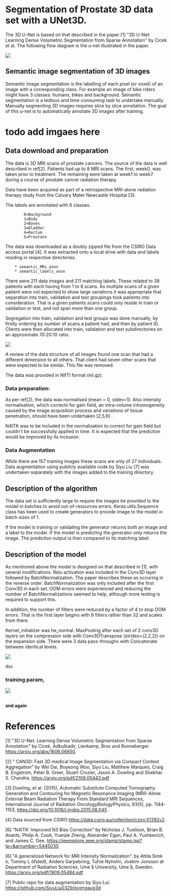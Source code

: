 # Segmentation of Prostate 3D data set with a UNet3D.

The 3D U-Net is based on that described in the paper [1] "3D U-Net: Learning 
Dense Volumetric Segmentation from Sparse Annotation" by Cicek et al.  The 
following flow diagram is the u-net illustrated in the paper.

![](3dunet_Cikek_etal.png)
## Semantic image segmentation of 3D images
Semantic image segmentation is the labelling of each pixel (or voxel) of an 
image with a corresponding class. For example an image of bike riders might 
have 3 classes: humans, bikes and background. Semantic segmentation is a tedious
and time-consuming task to undertake manually. Manually segmenting 3D images
requires slice by slice annotation. The goal of this u-net is to automatically
annotate 3D images after training. 

# todo add imgaes here


## Data download and preparation
The data is 3D MRI scans of prostate cancers. The source of the data is well 
described in ref[2]. Patients had up to 8 MRI scans. The first, week0, was taken 
prior to treatment. The remaining were taken at week1 to week7 during a course 
of prostate cancer radiation therapy.

Data have been acquired as part of a retrospective MRI-alone radiation therapy 
study from the Calvary Mater Newcastle Hospital [3].

The labels are annotated with 6 classes.

            0=Background
            1=Body
            2=Bones
            3=Bladder
            4=Rectum
            5=Prostate

The data was downloaded as a doubly zipped file from the CSIRO Data access 
portal [4].  It was extracted onto a local drive with data and labels residing
in respective directories. 

        * semantic_MRs_anon 
        * semantic_labels_anon 
    
There were 211 data images and 211 matching labels. These related to 38
patients with each having from 1 to 8 scans. As multiple scans of a given 
patient were not expected to show large variations it was appropriate that 
separation into train, validation and test groupings took patients into 
consideration. That is a given patients scans could only reside in train or 
validation or test, and not span more than one group.

Segregation into train, validation and test groups was done manually, by firstly
ordering by number of scans a patient had, and then by patient ID. Clients
were then allocated into train, validation and test subdirectories on an 
approximate 70:20:10 ratio. 


![](train_val_test_allocation.png)

A review of the data structure of all images found one scan that had a different 
dimension to all others. That client had seven other scans that were expected to
be similar. This file was removed. 

The data was provided in NIfTI format (nii.gz).

### Data preparation:
As per ref[2], the data was normalised (mean = 0, stdev=1). Also intensity 
normalisation, which corrects for gain field, an intra-volume 
inhomogeneity caused by the image acquisition process and variations of tissue
penetration, should have been undertaken [2,5,6] . 

N4ITK was to be included in the normalisation to correct for gain field but
couldn't be successfully applied in time. It is expected that the prediction 
would be improved by its inclusion.

### Data Augmentation
While there are 157 training images these scans are only of 27 individuals. Data
augmentation using publicly available code by Siyu Liu [7] was undertaken
separately with the images added to the training directory.

## Description of the algorithm
The data set is sufficiently large to require the images be provided to the 
model in batches to avoid out-of-resources errors. Keras.utils.Sequence
class has been used to create generators to provide image to the model 
in batch sizes of 1.

If the model is training or validating the generator returns both 
an image and a label to the model. If the model is predicting the
generator only returns the image. The prediction output is then
compared to its matching label. 


## Description of the model

As mentioned above the model is designed on that described in [1]. with several 
modifications. Relu activation was included in the Conv3D layer
followed by BatchNormalization. The paper describes these as occuring in the
reverse order. BatchNormalization was only included after the
first Conv3D in each set. OOM errors were experienced and reducing the 
number of BatchNormalizations seemed to help, although more testing
is required to support this.

In addition, the number of filters were reduced by a factor of 4 to 
stop OOM errors. That is the first layer begins with 8 filters rather than
32 and scales from there. 

Kernel_initializer was he_normal. MaxPooling after each set of 2 conv3D 
layers on the compression side with Conv3DTranspose (strides=(2,2,2)) on the
expansion side. There were 3 data pass-throughs with Concatenate between
identical levels. 


![](unet3d.png)



dsc
### training param, 



![](slice.png)
##  
#### and again


# References
<a id="1">[1]</a>
"3D U-Net: Learning Dense Volumetric Segmentation from Sparse Annotation" by 
Cicek, Adbulkadir, Lienkamp, Brox and Ronneberger. 
https://arxiv.org/abs/1606.06650.

<a id="1">[2]</a>
" CAN3D: Fast 3D medical Image Segmentation via Compact Context Aggregation" by
Wei Dai, Boyeong Woo, Siyu Liu, Matthew Marques, Craig B. Engstrom, Peter B. 
Greer, Stuart Crozier, Jason A. Dowling and Shekhar S. Chandra.
https://arxiv.org/pdf/2109.05443.pdf

<a id="1">[3]</a>
Dowling, et al. (2015), Automatic Substitute Computed Tomography
Generation and Contouring for Magnetic Resonance Imaging (MRI)-Alone External
Beam Radiation Therapy From Standard MRI Sequences, International Journal of
Radiation Oncology*Biology*Physics, 93(5), pp. 1144-1153,
https://doi.org/10.1016/j.ijrobp.2015.08.045 .

<a id="1">[4]</a>
Data sourced from CSIRO
https://data.csiro.au/collection/csiro:51392v2.

<a id="1">[6]</a>
"N4ITK: Improved N3 Bias Correction" by Nicholas J. Tustison, Brian B. Avants, 
Philip A. Cook, Yuanjie Zheng, Alexander Egan, Paul A. Yushkevich, and James C. 
Gee. https://ieeexplore.ieee.org/stamp/stamp.jsp?tp=&arnumber=5445030

<a id="1">[6]</a>
"A generalized Network for MRI Intensity Normalization". by Attila Simk ́o,
Tommy L ̈ofstedt, Anders Garpebring, Tufve Nyholm, Joakim Jonsson at Department
of Radiation Sciences, Ume ̊a University, Ume ̊a, Sweden.
https://arxiv.org/pdf/1909.05484.pdf

<a id="1">[7]</a>
Public repo for data augmentation by Siyu Lui.
https://github.com/SiyuLiu0329/pyimgaug3d

